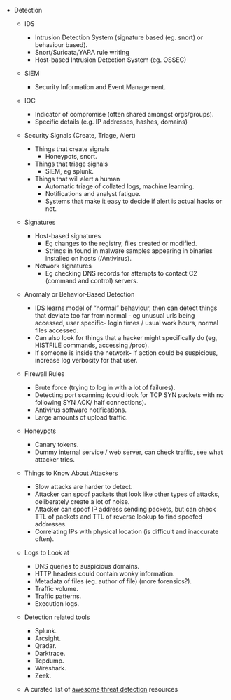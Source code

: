 - Detection
  - IDS
  	- Intrusion Detection System (signature based (eg. snort) or behaviour based).
  	- Snort/Suricata/YARA rule writing
  	- Host-based Intrusion Detection System (eg. OSSEC)
  
  - SIEM
  	- Security Information and Event Management.
  
  - IOC 
  	- Indicator of compromise (often shared amongst orgs/groups).
  	- Specific details (e.g. IP addresses, hashes, domains)
  
  - Security Signals (Create, Triage, Alert)
  	- Things that create signals
  		- Honeypots, snort.
  	- Things that triage signals
  		- SIEM, eg splunk.
  	- Things that will alert a human 
  		- Automatic triage of collated logs, machine learning.
  		- Notifications and analyst fatigue.
  		- Systems that make it easy to decide if alert is actual hacks or not.
  
  - Signatures
  	- Host-based signatures
  		- Eg changes to the registry, files created or modified.
  		- Strings in found in malware samples appearing in binaries installed on hosts (/Antivirus).
  	- Network signatures
  		- Eg checking DNS records for attempts to contact C2 (command and control) servers. 
  
  - Anomaly or Behavior‐Based Detection
  	- IDS learns model of “normal” behaviour, then can detect things that deviate too far from normal - eg unusual urls being accessed, user specific- login times / usual work hours, normal files accessed.  
  	- Can also look for things that a hacker might specifically do (eg, HISTFILE commands, accessing /proc).
  	- If someone is inside the network- If action could be suspicious, increase log verbosity for that user.
  
  - Firewall Rules
  	- Brute force (trying to log in with a lot of failures).
  	- Detecting port scanning (could look for TCP SYN packets with no following SYN ACK/ half connections).
  	- Antivirus software notifications.
  	- Large amounts of upload traffic.
  
  - Honeypots
  	- Canary tokens.
  	- Dummy internal service / web server, can check traffic, see what attacker tries.
  
  - Things to Know About Attackers
  	- Slow attacks are harder to detect.
  	- Attacker can spoof packets that look like other types of attacks, deliberately create a lot of noise.
  	- Attacker can spoof IP address sending packets, but can check TTL of packets and TTL of reverse lookup to find spoofed addresses.
  	- Correlating IPs with physical location (is difficult and inaccurate often).
  
  - Logs to Look at
  	- DNS queries to suspicious domains.
  	- HTTP headers could contain wonky information.
  	- Metadata of files (eg. author of file) (more forensics?).
  	- Traffic volume.
  	- Traffic patterns.
  	- Execution logs.
  
  - Detection related tools
  	- Splunk.
  	- Arcsight.
  	- Qradar.
  	- Darktrace.
  	- Tcpdump.
  	- Wireshark.
  	- Zeek.
  
  - A curated list of [awesome threat detection](https://github.com/0x4D31/awesome-threat-detection) resources